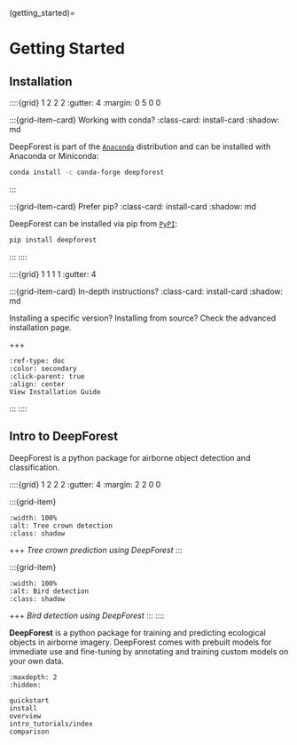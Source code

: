 (getting_started)=
# Getting Started

## Installation


::::{grid} 1 2 2 2
:gutter: 4
:margin: 0 5 0 0

:::{grid-item-card} Working with conda?
:class-card: install-card
:shadow: md

DeepForest is part of the [`Anaconda`](https://docs.continuum.io/anaconda/) distribution and can be installed with Anaconda or Miniconda:

```bash
conda install -c conda-forge deepforest
```
:::

:::{grid-item-card} Prefer pip?
:class-card: install-card
:shadow: md

DeepForest can be installed via pip from [`PyPI`](https://pypi.org/project/deepforest):

```bash
pip install deepforest
```
:::
::::


::::{grid} 1 1 1 1
:gutter: 4

:::{grid-item-card} In-depth instructions?
:class-card: install-card
:shadow: md

Installing a specific version? Installing from source? Check the advanced installation page.

+++
```{button-ref} install
:ref-type: doc
:color: secondary
:click-parent: true
:align: center
View Installation Guide
```
:::
::::

## Intro to DeepForest

DeepForest is a python package for airborne object detection and classification.

::::{grid} 1 2 2 2
:gutter: 4
:margin: 2 2 0 0

:::{grid-item}
```{image} ../../www/OSBS_sample.png
:width: 100%
:alt: Tree crown detection
:class: shadow
```
+++
*Tree crown prediction using DeepForest*
:::

:::{grid-item}
```{image} ../../www/bird_panel.jpg
:width: 100%
:alt: Bird detection
:class: shadow
```
+++
*Bird detection using DeepForest*
:::
::::

**DeepForest** is a python package for training and predicting ecological objects in airborne imagery. DeepForest comes with prebuilt models for immediate use and fine-tuning by annotating and training custom models on your own data.

```{toctree}
:maxdepth: 2
:hidden:

quickstart
install
overview
intro_tutorials/index
comparison
```

